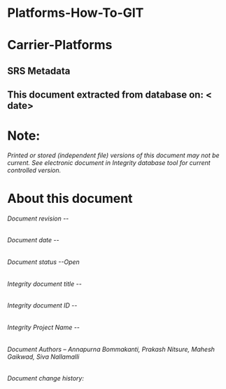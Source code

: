# **Platforms-How-To-GIT**
# **Carrier-Platforms**
## SRS Metadata
## This document extracted from database on: < date>
   
 # **Note:**
 _Printed or stored (independent file) versions of this document may not be current. See electronic document in Integrity database tool for current controlled version._
# **About this document**
###### Document revision --
###### Document date --
###### Document status --Open
###### Integrity document title --
###### Integrity document ID --
###### Integrity Project Name --
###### Document Authors – Annapurna Bommakanti, Prakash Nitsure, Mahesh Gaikwad, Siva Nallamalli
###### Document change history: 
